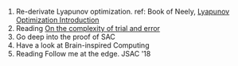 1. Re-derivate Lyapunov optimization. ref: Book of Neely, [Lyapunov Optimization Introduction](http://hliangzhao.me/math/Lyapunov_optimization.pdf)
2. Reading [On the complexity of trial and error](https://www.researchgate.net/publication/224907207_On_the_Complexity_of_Trial_and_Error)
3. Go deep into the proof of SAC
4. Have a look at Brain-inspired Computing
5. Reading Follow me at the edge. JSAC '18
